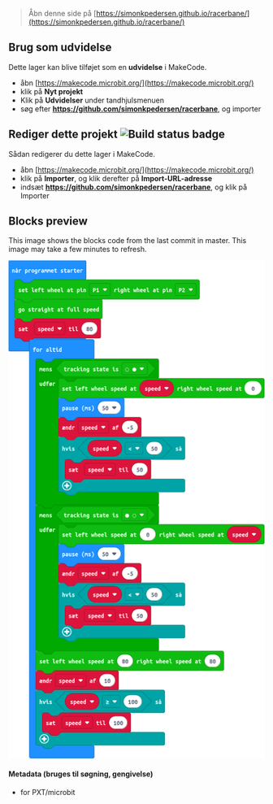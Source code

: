 
> Åbn denne side på [https://simonkpedersen.github.io/racerbane/](https://simonkpedersen.github.io/racerbane/)

## Brug som udvidelse

Dette lager kan blive tilføjet som en **udvidelse** i MakeCode.

* åbn [https://makecode.microbit.org/](https://makecode.microbit.org/)
* klik på **Nyt projekt**
* Klik på **Udvidelser** under tandhjulsmenuen
* søg efter **https://github.com/simonkpedersen/racerbane**, og importer

## Rediger dette projekt ![Build status badge](https://github.com/simonkpedersen/racerbane/workflows/MakeCode/badge.svg)

Sådan redigerer du dette lager i MakeCode.

* åbn [https://makecode.microbit.org/](https://makecode.microbit.org/)
* klik på **Importer**, og klik derefter på **Import-URL-adresse**
* indsæt **https://github.com/simonkpedersen/racerbane**, og klik på Importer

## Blocks preview

This image shows the blocks code from the last commit in master.
This image may take a few minutes to refresh.

![A rendered view of the blocks](https://github.com/simonkpedersen/racerbane/raw/master/.github/makecode/blocks.png)

#### Metadata (bruges til søgning, gengivelse)

* for PXT/microbit
<script src="https://makecode.com/gh-pages-embed.js"></script><script>makeCodeRender("{{ site.makecode.home_url }}", "{{ site.github.owner_name }}/{{ site.github.repository_name }}");</script>
